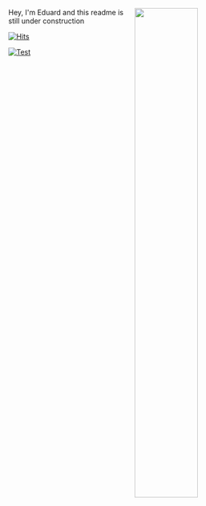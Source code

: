 [<img align="right" width="50%" src="https://github-readme-stats.vercel.app/api?username=eduardstal&theme=dark&show_icons=true">](https://metrics.lecoq.io/eduardstal?template=classic)

Hey, I'm Eduard and this readme is still under construction

<a href="https://hits.sh/github.com/eduardstal/"><img alt="Hits" src="https://hits.sh/github.com/eduardstal.svg?label=PROFILE%20VIEWS&extraCount=0&color=e51c1c"/></a>

[![Test][snake-animation]](https://stal.uk)



[linkedin-shield]: https://img.shields.io/badge/-LinkedIn-black.svg?style=for-the-badge&logo=linkedin&colorB=555
[linkedin-url]: https://www.linkedin.com/in/eduardstal/
[snake-animation]: https://raw.githubusercontent.com/eduardstal/profile/snake/github-snake.svg

